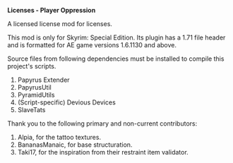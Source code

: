 **Licenses - Player Oppression**

A licensed license mod for licenses.

This mod is only for Skyrim: Special Edition. Its plugin has a 1.71 file header and
is formatted for AE game versions 1.6.1130 and above.

Source files from following dependencies must be installed to compile this project's scripts.
1. Papyrus Extender
2. PapyrusUtil
3. PyramidUtils
4. (Script-specific) Devious Devices
5. SlaveTats

Thank you to the following primary and non-current contributors:
1. Alpia, for the tattoo textures.
2. BananasManaic, for base structuration.
3. Taki17, for the inspiration from their restraint item validator.
